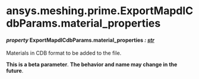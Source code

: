# ansys.meshing.prime.ExportMapdlCdbParams.material_properties

<a id="ansys.meshing.prime.ExportMapdlCdbParams.material_properties"></a>

#### *property* ExportMapdlCdbParams.material_properties *: [str](https://docs.python.org/3.11/library/stdtypes.html#str)*

Materials in CDB format to be added to the file.

**This is a beta parameter**. **The behavior and name may change in the future**.

<!-- !! processed by numpydoc !! -->
